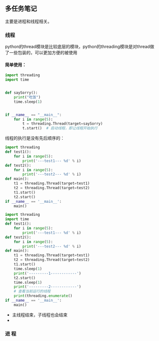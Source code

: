 ## 多任务笔记

主要是进程和线程相关。

### 线程

python的thread模块是比较底层的模块，python的threading模块是对thread做了一些包装的，可以更加方便的被使用

#### 简单使用：

```python
import threading
import time


def saySorry():
    print("吃饭")
    time.sleep(1)


if __name__ == "__main__":
    for i in range(5):
        t = threading.Thread(target=saySorry)
        t.start()  # 启动线程，即让线程开始执行

```

线程的执行是没有先后顺序的：

```python
import threading
def test1():
    for i in range(5):
        print('---test1--- %d' % i)
def test2():
    for i in range(5):
        print('---test2--- %d' % i)
def main():
    t1 = threading.Thread(target=test1)
    t2 = threading.Thread(target=test2)
    t1.start()
    t2.start()
if __name__ == '__main__':
    main()
```

```python
import threading
import time
def test1():
    for i in range(5):
        print('---test1--- %d' % i)
def test2():
    for i in range(5):
        print('---test2--- %d' % i)
def main():
    t1 = threading.Thread(target=test1)
    t2 = threading.Thread(target=test2)
    t1.start()
    time.sleep(1)
    print('---------1------------')
    t2.start()
    time.sleep(1)
    print('---------2------------')
    # 查看当前运行的线程
    print(threading.enumerate()
if __name__ == '__main__':
    main()
```

- 主线程结束，子线程也会结束
- 

### 进 程